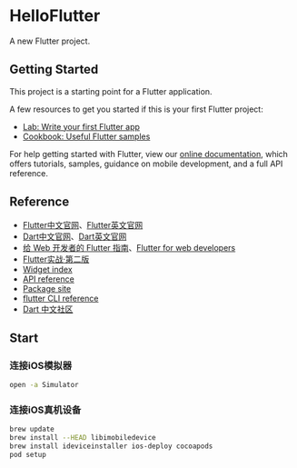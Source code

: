 # HelloFlutter

A new Flutter project.

## Getting Started

This project is a starting point for a Flutter application.

A few resources to get you started if this is your first Flutter project:

- [Lab: Write your first Flutter app](https://flutter.dev/docs/get-started/codelab)
- [Cookbook: Useful Flutter samples](https://flutter.dev/docs/cookbook)

For help getting started with Flutter, view our
[online documentation](https://flutter.dev/docs), which offers tutorials,
samples, guidance on mobile development, and a full API reference.

## Reference

- [Flutter中文官网](https://flutter.cn)、[Flutter英文官网](https://flutter.dev)
- [Dart中文官网](https://dart.cn)、[Dart英文官网](https://dart.dev)
- [给 Web 开发者的 Flutter 指南](https://flutter.cn/docs/get-started/flutter-for/web-devs)、[Flutter for web developers](https://docs.flutter.dev/get-started/flutter-for/web-devs)
- [Flutter实战·第二版](https://book.flutterchina.club/)
- [Widget index](https://docs.flutter.dev/reference/widgets)
- [API reference](https://api.flutter.dev/)
- [Package site](https://pub.dev/flutter/packages)
- [flutter CLI reference](https://docs.flutter.dev/reference/flutter-cli)
- [Dart 中文社区](https://www.dart-china.org/)

## Start

### 连接iOS模拟器

```bash
open -a Simulator
```

### 连接iOS真机设备

```bash
brew update
brew install --HEAD libimobiledevice
brew install ideviceinstaller ios-deploy cocoapods
pod setup
```
